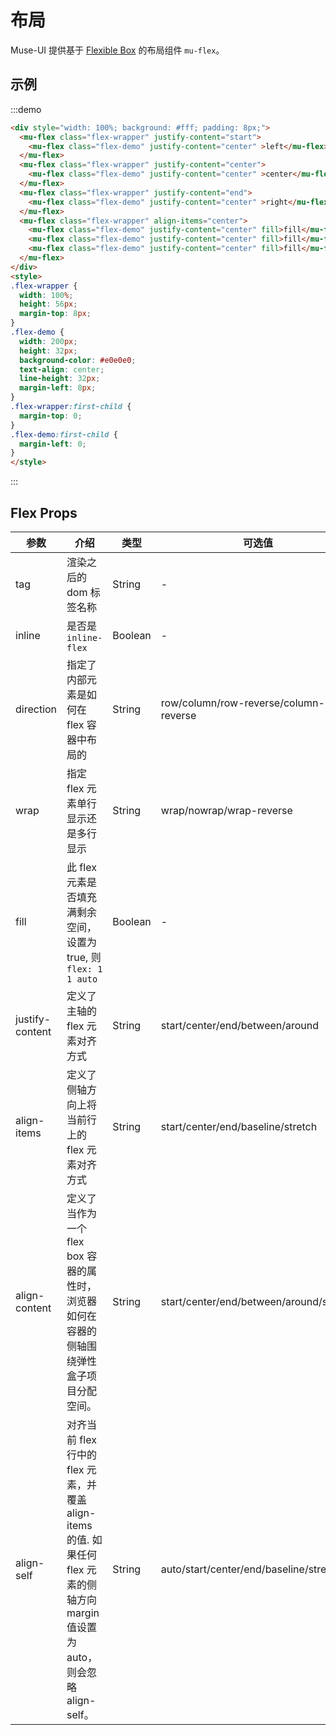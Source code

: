 <style>
.flex-wrapper {
  width: 100%;
  height: 56px;
  margin-top: 8px;
}
.flex-demo {
  width: 200px;
  height: 32px;
  background-color: #e0e0e0;
  text-align: center;
  line-height: 32px;
  margin-left: 8px;
}
.flex-wrapper:first-child {
  margin-top: 0;
}
.flex-demo:first-child {
  margin-left: 0;
}

</style>
# 布局

Muse-UI 提供基于 [Flexible Box](https://developer.mozilla.org/docs/Web/CSS/CSS_Flexible_Box_Layout/Using_CSS_flexible_boxes) 的布局组件 `mu-flex`。

## 示例

:::demo
```html
<div style="width: 100%; background: #fff; padding: 8px;">
  <mu-flex class="flex-wrapper" justify-content="start">
    <mu-flex class="flex-demo" justify-content="center" >left</mu-flex>
  </mu-flex>
  <mu-flex class="flex-wrapper" justify-content="center">
    <mu-flex class="flex-demo" justify-content="center" >center</mu-flex>
  </mu-flex>
  <mu-flex class="flex-wrapper" justify-content="end">
    <mu-flex class="flex-demo" justify-content="center" >right</mu-flex>
  </mu-flex>
  <mu-flex class="flex-wrapper" align-items="center">
    <mu-flex class="flex-demo" justify-content="center" fill>fill</mu-flex>
    <mu-flex class="flex-demo" justify-content="center" fill>fill</mu-flex>
    <mu-flex class="flex-demo" justify-content="center" fill>fill</mu-flex>
  </mu-flex>
</div>
<style>
.flex-wrapper {
  width: 100%;
  height: 56px;
  margin-top: 8px;
}
.flex-demo {
  width: 200px;
  height: 32px;
  background-color: #e0e0e0;
  text-align: center;
  line-height: 32px;
  margin-left: 8px;
}
.flex-wrapper:first-child {
  margin-top: 0;
}
.flex-demo:first-child {
  margin-left: 0;
}
</style>
```
:::

## Flex Props
| 参数 | 介绍 | 类型 | 可选值 | 默认值 |
|------|------|------|------|------|
| tag | 渲染之后的 dom 标签名称 | String | - | div |
| inline | 是否是`inline-flex` | Boolean | - | false |
| direction | 指定了内部元素是如何在 flex 容器中布局的 | String | row/column/row-reverse/column-reverse | row |
| wrap | 指定 flex 元素单行显示还是多行显示 | String | wrap/nowrap/wrap-reverse | nowrap |
| fill | 此 flex 元素是否填充满剩余空间， 设置为 true, 则 `flex: 1 1 auto`  | Boolean | - | false |
| justify-content | 定义了主轴的 flex 元素对齐方式 | String | start/center/end/between/around | start |
| align-items | 定义了侧轴方向上将当前行上的 flex 元素对齐方式 | String | start/center/end/baseline/stretch | start |
| align-content | 定义了当作为一个 flex box 容器的属性时，浏览器如何在容器的侧轴围绕弹性盒子项目分配空间。 | String | start/center/end/between/around/stretch | - |
| align-self | 对齐当前 flex 行中的 flex 元素，并覆盖 align-items 的值. 如果任何 flex 元素的侧轴方向 margin 值设置为 auto，则会忽略 align-self。 | String | auto/start/center/end/baseline/stretch | - |

